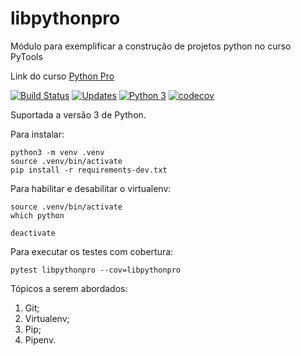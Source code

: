 # libpythonpro
Módulo para exemplificar a construção de projetos python no curso PyTools

Link do curso [Python Pro](https://www.python.pro.br/)

[![Build Status](https://travis-ci.org/vizagre/libpythonpro.svg?branch=main)](https://travis-ci.org/vizagre/libpythonpro)
[![Updates](https://pyup.io/repos/github/vizagre/libpythonpro/shield.svg)](https://pyup.io/repos/github/vizagre/libpythonpro/)
[![Python 3](https://pyup.io/repos/github/vizagre/libpythonpro/python-3-shield.svg)](https://pyup.io/repos/github/vizagre/libpythonpro/)
[![codecov](https://codecov.io/gh/vizagre/libpythonpro/branch/main/graph/badge.svg?token=2RK86E6R1R)](https://codecov.io/gh/vizagre/libpythonpro)

Suportada a versão 3 de Python.

Para instalar:

```Console
python3 -m venv .venv
source .venv/bin/activate
pip install -r requirements-dev.txt
```

Para habilitar e desabilitar o virtualenv:

```Console
source .venv/bin/activate
which python

deactivate
```

Para executar os testes com cobertura:

```Console
pytest libpythonpro --cov=libpythonpro
```

Tópicos a serem abordados:
 1. Git;
 2. Virtualenv;
 3. Pip;
 4. Pipenv.